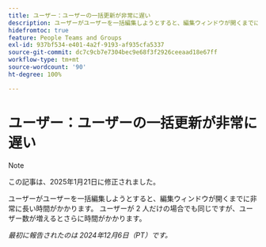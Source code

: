 ```yaml
---
title: ユーザー：ユーザーの一括更新が非常に遅い
description: ユーザーがユーザーを一括編集しようとすると、編集ウィンドウが開くまでに非常に長い時間がかかります。 ユーザーが 2 人だけの場合でも同じですが、ユーザー数が増えるとさらに時間がかかります。
hidefromtoc: true
feature: People Teams and Groups
exl-id: 937bf534-e401-4a2f-9193-af935cfa5337
source-git-commit: dc7c9cb7e7304bec9e68f3f2926ceeaad18e67ff
workflow-type: tm+mt
source-wordcount: '90'
ht-degree: 100%

---
```


# ユーザー：ユーザーの一括更新が非常に遅い

>[!NOTE]
>
>この記事は、2025年1月21日に修正されました。

ユーザーがユーザーを一括編集しようとすると、編集ウィンドウが開くまでに非常に長い時間がかかります。 ユーザーが 2 人だけの場合でも同じですが、ユーザー数が増えるとさらに時間がかかります。

_最初に報告されたのは 2024年12月6日（PT）です。_

